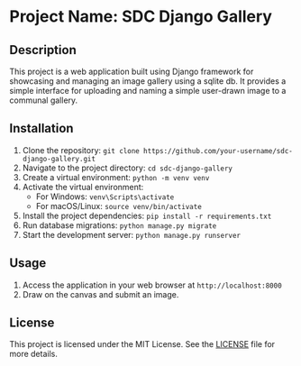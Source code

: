 # Project Name: SDC Django Gallery

## Description
This project is a web application built using Django framework for showcasing and managing an image gallery using a sqlite db. It provides a simple interface for uploading and naming a simple user-drawn image to a communal gallery.

## Installation
1. Clone the repository: `git clone https://github.com/your-username/sdc-django-gallery.git`
2. Navigate to the project directory: `cd sdc-django-gallery`
3. Create a virtual environment: `python -m venv venv`
4. Activate the virtual environment:
    - For Windows: `venv\Scripts\activate`
    - For macOS/Linux: `source venv/bin/activate`
5. Install the project dependencies: `pip install -r requirements.txt`
6. Run database migrations: `python manage.py migrate`
7. Start the development server: `python manage.py runserver`

## Usage
1. Access the application in your web browser at `http://localhost:8000`
2. Draw on the canvas and submit an image.

## License
This project is licensed under the MIT License. See the [LICENSE](LICENSE) file for more details.
